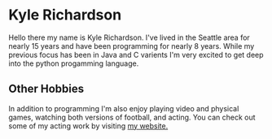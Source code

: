 # Kyle Richardson

Hello there my name is Kyle Richardson. I've lived in the Seattle area for nearly 15 years and have been programming for nearly 8 years. While my previous focus has been in Java and C varients I'm very excited to get deep into the python progamming language.

## Other Hobbies
In addition to programming I'm also enjoy playing video and physical games, watching both versions of football, and acting. You can check out some of my acting work by visiting [my website.](http://www.KyleRichVA.com "KyleRichVA.com") 
